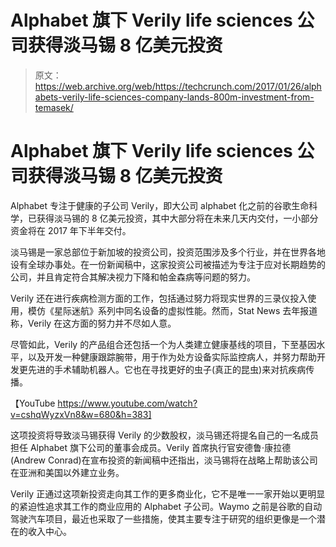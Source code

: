 # Alphabet 旗下 Verily life sciences 公司获得淡马锡 8 亿美元投资

> 原文：<https://web.archive.org/web/https://techcrunch.com/2017/01/26/alphabets-verily-life-sciences-company-lands-800m-investment-from-temasek/>

# Alphabet 旗下 Verily life sciences 公司获得淡马锡 8 亿美元投资

Alphabet 专注于健康的子公司 Verily，即大公司 alphabet 化之前的谷歌生命科学，已获得淡马锡的 8 亿美元投资，其中大部分将在未来几天内交付，一小部分资金将在 2017 年下半年交付。

淡马锡是一家总部位于新加坡的投资公司，投资范围涉及多个行业，并在世界各地设有全球办事处。在一份新闻稿中，这家投资公司被描述为专注于应对长期趋势的公司，并且肯定符合其解决视力下降和帕金森病等问题的努力。

Verily 还在进行疾病检测方面的工作，包括通过努力将现实世界的三录仪投入使用，模仿《星际迷航》系列中同名设备的虚拟性能。然而，Stat News 去年报道称，Verily 在这方面的努力并不尽如人意。

尽管如此，Verily 的产品组合还包括一个为人类建立健康基线的项目，下至基因水平，以及开发一种健康跟踪腕带，用于作为处方设备实际监控病人，并努力帮助开发更先进的手术辅助机器人。它也在寻找更好的虫子(真正的昆虫)来对抗疾病传播。

【YouTube https://www.youtube.com/watch?v=cshqWyzxVn8&w=680&h=383]

这项投资将导致淡马锡获得 Verily 的少数股权，淡马锡还将提名自己的一名成员担任 Alphabet 旗下公司的董事会成员。Verily 首席执行官安德鲁·康拉德(Andrew Conrad)在宣布投资的新闻稿中还指出，淡马锡将在战略上帮助该公司在亚洲和美国以外建立业务。

Verily 正通过这项新投资走向其工作的更多商业化，它不是唯一一家开始以更明显的紧迫性追求其工作的商业应用的 Alphabet 子公司。Waymo 之前是谷歌的自动驾驶汽车项目，最近也采取了一些措施，使其主要专注于研究的组织更像是一个潜在的收入中心。